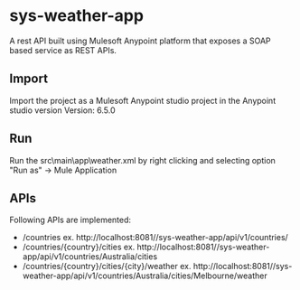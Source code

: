 # sys-weather-app
A rest API built using Mulesoft Anypoint platform that exposes a SOAP based service as REST APIs.

## Import
Import the project as a Mulesoft Anypoint studio project in the Anypoint studio version Version: 6.5.0

## Run
Run the src\main\app\weather.xml by right clicking and selecting option "Run as" -> Mule Application

## APIs
Following APIs are implemented:
- /countries ex. http://localhost:8081//sys-weather-app/api/v1/countries/
- /countries/{country}/cities ex. http://localhost:8081//sys-weather-app/api/v1/countries/Australia/cities
- /countries/{country}/cities/{city}/weather ex. http://localhost:8081//sys-weather-app/api/v1/countries/Australia/cities/Melbourne/weather

